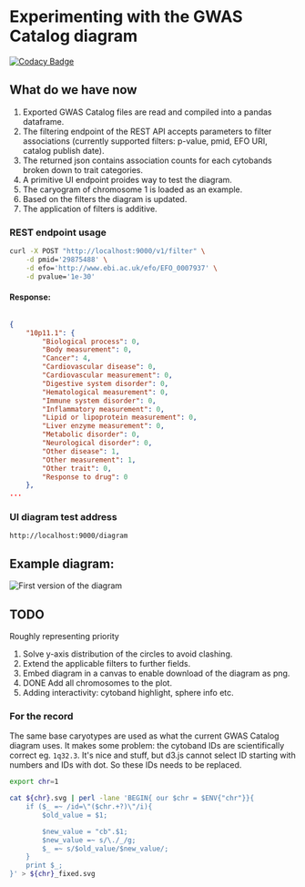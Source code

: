 # Experimenting with the GWAS Catalog diagram

[![Codacy Badge](https://api.codacy.com/project/badge/Grade/a84a757cdf8d4cf5b27c0b2eb4f0844d)](https://app.codacy.com/gh/DSuveges/gwas-diagram?utm_source=github.com&utm_medium=referral&utm_content=DSuveges/gwas-diagram&utm_campaign=Badge_Grade_Settings)

## What do we have now

1. Exported GWAS Catalog files are read and compiled into a pandas dataframe.
2. The filtering endpoint of the REST API accepts parameters to filter associations 
(currently supported filters: p-value, pmid, EFO URI, catalog publish date).
3. The returned json contains association counts for each cytobands broken down to trait categories.
4. A primitive UI endpoint proides way to test the diagram.
5. The caryogram of chromosome 1 is loaded as an example.
6. Based on the filters the diagram is updated.
7. The application of filters is additive.

### REST endpoint usage

```bash
curl -X POST "http://localhost:9000/v1/filter" \
    -d pmid='29875488' \
    -d efo='http://www.ebi.ac.uk/efo/EFO_0007937' \
    -d pvalue='1e-30'
```

#### Response:

```json

{
    "10p11.1": {
        "Biological process": 0,
        "Body measurement": 0,
        "Cancer": 4,
        "Cardiovascular disease": 0,
        "Cardiovascular measurement": 0,
        "Digestive system disorder": 0,
        "Hematological measurement": 0,
        "Immune system disorder": 0,
        "Inflammatory measurement": 0,
        "Lipid or lipoprotein measurement": 0,
        "Liver enzyme measurement": 0,
        "Metabolic disorder": 0,
        "Neurological disorder": 0,
        "Other disease": 1,
        "Other measurement": 1,
        "Other trait": 0,
        "Response to drug": 0
    },
...
```


### UI diagram test address

`http://localhost:9000/diagram`

## Example diagram:

![First version of the diagram](screenshot_11_18.png)

## TODO

Roughly representing priority

1. Solve y-axis distribution of the circles to avoid clashing.
2. Extend the applicable filters to further fields.
3. Embed diagram in a canvas to enable download of the diagram as png.
4. DONE Add all chromosomes to the plot.
5. Adding interactivity: cytoband highlight, sphere info etc.

### For the record

The same base caryotypes are used as what the current GWAS Catalog diagram uses. It makes some problem: the cytoband IDs are scientifically correct eg. `1q32.3`. It's nice and stuff, but d3.js cannot select ID starting with numbers and IDs with dot. So these IDs needs to be replaced. 

```bash
export chr=1

cat ${chr}.svg | perl -lane 'BEGIN{ our $chr = $ENV{"chr"}}{
    if ($_ =~ /id=\"($chr.+?)\"/i){
        $old_value = $1;

        $new_value = "cb".$1; 
        $new_value =~ s/\./_/g;
        $_ =~ s/$old_value/$new_value/;
    }
    print $_;
}' > ${chr}_fixed.svg
```
